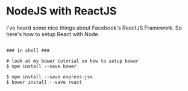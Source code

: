 NodeJS with ReactJS
============

<p>
  I've heard some nice things about Facebook's ReactJS Framework. So here's how to setup React with Node.
</p>

```shell

### in shell ###

# look at my bower tutorial on how to setup bower
$ npm install --save bower

$ npm install --save express-jsx
$ bower install --save react
```

